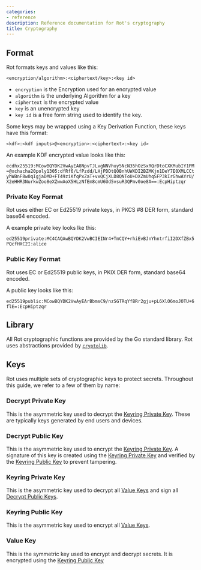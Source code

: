 ```yaml
---
categories:
- reference
description: Reference documentation for Rot's cryptography
title: Cryptography
---
```


## Format

Rot formats keys and values like this:

`<encryption/algorithm>:<ciphertext/key>:<key id>`

- `encryption` is the Encryption used for an encrypted value
- `algorithm` is the underlying Algorithm for a key
- `ciphertext` is the encrypted value
- `key` is an unencrypted key
- `key id` is a free form string used to identify the key.

Some keys may be wrapped using a Key Derivation Function, these keys have this format:

`<kdf>:<kdf inputs>@<encryption>:<ciphertext>:<key id>`

An example KDF encrypted value looks like this:

`ecdhx25519:MCowBQYDK2VwAyEA8NpvTJLvgNNVhuy5NcN35hOzSxRQrDtoCXKMubIY1PM=@xchacha20poly1305:dfRf6/LfPzdd/LHjPDDtQOBnhUWXDI2BZMKjn1DeY7E0XMLCCtyhWBnF8w0qIgjaDMD+FT49ziKfqPxZaT+vxQCjXLD8QNToU+DXZmUhqSFP3kIrGhwAYrU/X2eHHR3NurkwZoo8eXZwwAoX5HLzNfEm8cmU6Ud5vsuR3QPmv0oe8A==:EcpHiptzqr`

### Private Key Format

Rot uses either EC or Ed25519 private keys, in PKCS #8 DER form, standard base64 encoded.

A example private key looks lke this:

`ed25519private:MC4CAQAwBQYDK2VwBCIEINr4+TmCQY+rhiEvBJnYhntrfiI2DXfZBx5PQcfHXC2I:alice`

### Public Key Format

Rot uses EC or Ed25519 public keys, in PKIX DER form, standard base64 encoded. 

A public key looks like this:

`ed25519public:MCowBQYDK2VwAyEArBbmsC9/nzSGTRqYfBRr2gju+pL6XlO6moJOTU+6flE=:EcpHiptzqr`

## Library

All Rot cryptographic functions are provided by the Go standard library.  Rot uses abstractions provided by [`cryptolib`](https://github.com/candiddev/shared/tree/main/go/cryptolib).

## Keys

Rot uses multiple sets of cryptographic keys to protect secrets.  Throughout this guide, we refer to a few of them by name:

### Decrypt Private Key

This is the asymmetric key used to decrypt the [Keyring Private Key](#keyring-private-key).  These are typically keys generated by end users and devices.

### Decrypt Public Key

This is the asymmetric key used to encrypt the [Keyring Private Key](#keyring-private-key).  A signature of this key is created using the [Keyring Private Key](#keyring-private-key) and verified by the [Keyring Public Key](#keyring-public-key) to prevent tampering.

### Keyring Private Key

This is the asymmetric key used to decrypt all [Value Keys](#value-key) and sign all [Decrypt Public Keys](#decrypt-public-key).

### Keyring Public Key

This is the asymmetric key used to encrypt all [Value Keys](#value-key).

### Value Key

This is the symmetric key used to encrypt and decrypt secrets.  It is encrypted using the [Keyring Public Key](#keyring-public-key)
